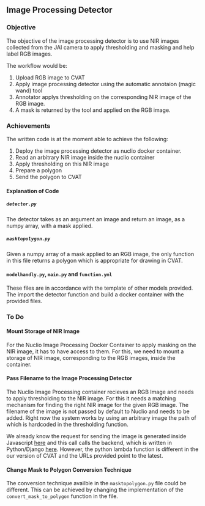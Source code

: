 
## Image Processing Detector

### Objective

The objective of the image processing detector is to use NIR images collected from the JAI camera to apply thresholding and masking and help label RGB images.

The workflow would be:
1. Upload RGB image to CVAT
2. Apply image processing detector using the automatic annotaion (magic wand) tool
3. Annotator applys thresholding on the corresponding NIR image of the RGB image.
4. A mask is returned by the tool and applied on the RGB image.

### Achievements

The written code is at the moment able to achieve the following:

1. Deploy the image processing detector as nuclio docker container.
2. Read an arbitrary NIR image inside the nuclio container
3. Apply thresholding on this NIR image
4. Prepare a polygon
5. Send the polygon to CVAT

#### Explanation of Code

##### `detector.py`

The detector takes as an argument an image and return an image, as a numpy array, with a mask applied.

##### `masktopolygon.py`

Given a numpy array of a mask applied to an RGB image, the only function in this file returns a polygon which is appropriate for drawing in CVAT.

#### `modelhandly.py`, `main.py` and `function.yml`

These files are in accordance with the template of other models provided. The import the detector function and build a docker container with the provided files.

### To Do

#### Mount Storage of NIR Image

For the Nuclio Image Processing Docker Container to apply masking on the NIR image, it has to have access to them. For this, we need to mount a storage of NIR image, corresponding to the RGB images, inside the container.

#### Pass Filename to the Image Processing Detector

The Nuclio Image Processing container recieves an RGB Image and needs to apply thresholding to the NIR image. For this it needs a matching mechanism for finding the right NIR image for the given RGB image. The filename of the image is not passed by default to Nuclio and needs to be added. Right now the system works by using an arbitrary image the path of which is hardcoded in the thresholding function.

We already know the request for sending the image is generated inside Javascript [here](https://github.com/openvinotoolkit/cvat/blob/develop/cvat-core/src/lambda-manager.js#L10) and this call calls the backend, which is written in Python/Django [here](https://github.com/openvinotoolkit/cvat/blob/ad11b587b516b1562d78f7fe9c82f9cb9ec161a1/cvat/apps/lambda_manager/views.py#L38). However, the python lambda function is different in the our version of CVAT and the URLs provided point to the latest.

#### Change Mask to Polygon Conversion Technique

The conversion technique availble in the `masktopolygon.py` file could be different. This can be achieved by changing the implementation of the `convert_mask_to_polygon` function in the file.

